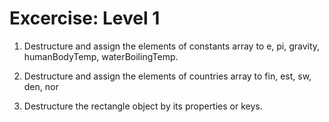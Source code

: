 # Excercise: Level 1

1. Destructure and assign the elements of constants array to e, pi, gravity, humanBodyTemp, waterBoilingTemp.

2. Destructure and assign the elements of countries array to fin, est, sw, den, nor

3. Destructure the rectangle object by its properties or keys.